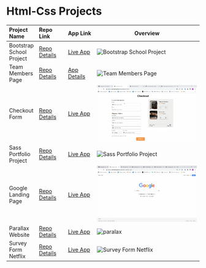 # Html-Css Projects


<table class="table">  
  <thead>
    <tr>
      <th align="left" width="15%">Project Name</th>
      <th align="left" width="15%">Repo Link</th>
      <th align="left" width="15%">App Link</th>
      <th align="center">Overview</th>
    </tr>
  </thead>
  <tbody>
     <tr>
      <td>Bootstrap School Project</td>
      <td><a href="https://github.com/cemispirli/Bootstrap-Clarusway-School-Project" target="_blank">Repo Details</td>
      <td><a href="https://cemispirli.github.io/Bootstrap-Clarusway-School-Project" target="_blank">Live App</td>
      <td><img src="https://raw.githubusercontent.com/cemispirli/Bootstrap-Clarusway-School-Project/master/Bootstrap%20Clarusway%20School%20Project.gif" alt="Bootstrap School Project"></td>
    </tr>
    <tr>
      <td>Team Members Page</td>
      <td><a href="https://github.com/cemispirli/Team-Members-Page" target="_blank">Repo Details</td>
      <td><a href="https://cemispirli.github.io/Team-Members-Page/" target="_blank">App Details</td>
      <td><img src="https://raw.githubusercontent.com/cemispirli/Team-Members-Page/master/Team%20Members%20Page.gif" alt="Team Members Page"></td>
    </tr>
    <tr>
      <td>Checkout Form</td>
      <td><a href="https://github.com/cemispirli/Checkout-Form" target="_blank">Repo Details</td>
      <td><a href="https://cemispirli.github.io/Checkout-Form/" target="_blank">Live App</td>
      <td><img src="https://raw.githubusercontent.com/cemispirli/Checkout-Form/master/Checkout-Form.gif" alt="Checkout-Form"></td>
    </tr>
    <tr>
      <td>Sass Portfolio Project</td>
      <td><a href="https://github.com/cemispirli/Sass-Project" target="_blank">Repo Details</td>
      <td><a href="https://cemispirli.github.io/Sass-Project/" target="_blank">Live App</td>
      <td><img src="https://raw.githubusercontent.com/cemispirli/Sass-Project/master/Saas%20Project.gif" alt="Sass Portfolio Project"></td>
    </tr>
    <tr>
      <td>Google Landing Page</td>
      <td><a href="https://github.com/cemispirli/Google-Landing-Page" target="_blank">Repo Details</td>
      <td><a href="https://cemispirli.github.io/Google-Landing-Page/" target="_blank">Live App</td>
      <td><img src="https://raw.githubusercontent.com/cemispirli/Google-Landing-Page/master/Google%20Landing%20Page.gif" alt="google"></td>
    </tr>
    <tr>
      <td>Parallax Website</td>
      <td><a href="https://github.com/cemispirli/Parallax-Website" target="_blank">Repo Details</td>
      <td><a href="https://cemispirli.github.io/Parallax-Website/" target="_blank">Live App</td>
      <td><img src="https://raw.githubusercontent.com/cemispirli/Parallax-Website/master/paralax.gif" alt="paralax"></td>
    </tr>
    <tr>
      <td>Survey Form Netflix</td>
      <td><a href="https://github.com/cemispirli/Survey-Form-Netflix" target="_blank">Repo Details</td>
      <td><a href="https://cemispirli.github.io/Survey-Form-Netflix/" target="_blank">Live App</td>
      <td><img src="https://raw.githubusercontent.com/cemispirli/Survey-Form-Netflix/master/Survey%20Form%20Netflix.gif" alt="Survey Form Netflix"></td>
    </tr>
   </tbody>
</table>